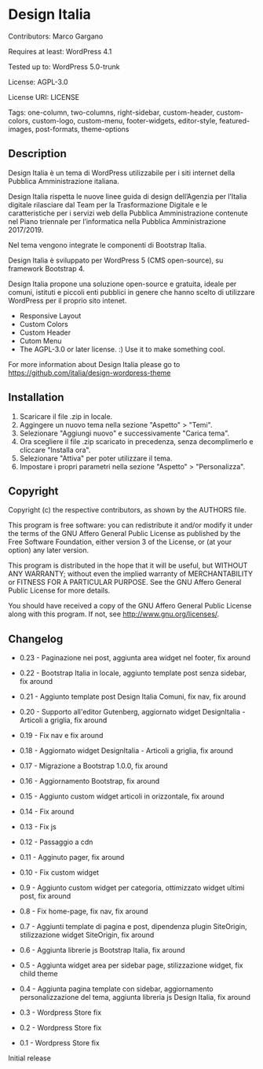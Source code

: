# Design Italia

Contributors: Marco Gargano

Requires at least: WordPress 4.1

Tested up to: WordPress 5.0-trunk

License: AGPL-3.0

License URI: LICENSE

Tags: one-column, two-columns, right-sidebar, custom-header, custom-colors, custom-logo, custom-menu, footer-widgets, editor-style, featured-images, post-formats, theme-options


## Description

Design Italia è un tema di WordPress utilizzabile per i siti internet della Pubblica Amministrazione italiana.

Design Italia rispetta le nuove linee guida di design dell’Agenzia per l’Italia digitale rilasciare dal Team per la Trasformazione Digitale e le caratteristiche per i servizi web della Pubblica Amministrazione contenute nel Piano triennale per l’informatica nella Pubblica Amministrazione 2017/2019.

Nel tema vengono integrate le componenti di Bootstrap Italia.

Design Italia è sviluppato per WordPress 5 (CMS open-source), su framework Bootstrap 4.

Design Italia propone una soluzione open-source e gratuita, ideale per comuni, istituti e piccoli enti pubblici in genere che hanno scelto di utilizzare WordPress per il proprio sito intenet.

* Responsive Layout
* Custom Colors
* Custom Header
* Cutom Menu
* The AGPL-3.0 or later license. :) Use it to make something cool.

For more information about Design Italia please go to https://github.com/italia/design-wordpress-theme


## Installation

1. Scaricare il file .zip in locale.
2. Aggingere un nuovo tema nella sezione "Aspetto" > "Temi".
3. Selezionare "Aggiungi nuovo" e successivamente "Carica tema".
4. Ora scegliere il file .zip scaricato in precedenza, senza decomplimerlo e cliccare "Installa ora".
5. Selezionare "Attiva" per poter utilizzare il tema.
6. Impostare i propri parametri nella sezione "Aspetto" > "Personalizza".


## Copyright

Copyright (c) the respective contributors, as shown by the AUTHORS file.

This program is free software: you can redistribute it and/or modify
it under the terms of the GNU Affero General Public License as published
by the Free Software Foundation, either version 3 of the License, or
(at your option) any later version.

This program is distributed in the hope that it will be useful,
but WITHOUT ANY WARRANTY; without even the implied warranty of
MERCHANTABILITY or FITNESS FOR A PARTICULAR PURPOSE.  See the
GNU Affero General Public License for more details.

You should have received a copy of the GNU Affero General Public License
along with this program.  If not, see <http://www.gnu.org/licenses/>.


## Changelog

* 0.23 - Paginazione nei post, aggiunta area widget nel footer, fix around

* 0.22 - Bootstrap Italia in locale, aggiunto template post senza sidebar, fix around

* 0.21 - Aggiunto template post Design Italia Comuni, fix nav, fix around

* 0.20 - Supporto all'editor Gutenberg, aggiornato widget DesignItalia - Articoli a griglia, fix around

* 0.19 - Fix nav e fix around

* 0.18 - Aggiornato widget DesignItalia - Articoli a griglia, fix around

* 0.17 - Migrazione a Bootstrap 1.0.0, fix around

* 0.16 - Aggiornamento Bootstrap, fix around

* 0.15 - Aggiunto custom widget articoli in orizzontale, fix around

* 0.14 - Fix around

* 0.13 - Fix js

* 0.12 - Passaggio a cdn

* 0.11 - Agginuto pager, fix around

* 0.10 - Fix custom widget

* 0.9 - Aggiunto custom widget per categoria, ottimizzato widget ultimi post, fix around

* 0.8 - Fix home-page, fix nav, fix around

* 0.7 - Aggiunti template di pagina e post, dipendenza plugin SiteOrigin, stilizzazione widget SiteOrigin, fix around

* 0.6 - Aggiunta librerie js Bootstrap Italia, fix around

* 0.5 - Aggiunta widget area per sidebar page, stilizzazione widget, fix child theme

* 0.4 - Aggiunta pagina template con sidebar, aggiornamento personalizzazione del tema, aggiunta libreria js Design Italia, fix around

* 0.3 - Wordpress Store fix

* 0.2 - Wordpress Store fix

* 0.1 - Wordpress Store fix

Initial release
